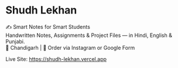 # Shudh Lekhan

✍️ Smart Notes for Smart Students  
Handwritten Notes, Assignments & Project Files — in Hindi, English & Punjabi.  
📍 Chandigarh | 📩 Order via Instagram or Google Form

Live Site: https://shudh-lekhan.vercel.app
